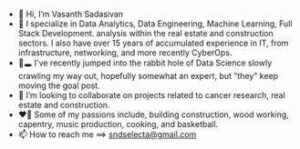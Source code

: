 - 👋 Hi, I’m Vasanth Sadasivan
- 👀 I specialize in Data Analytics, Data Engineering, Machine Learning, Full Stack Development. analysis within the real estate and construction sectors. I also have over 15 years of accumulated experience in IT, from infrastructure, networking, and more recently CyberOps.
- 🐇🕳️ I've recently jumped into the rabbit hole of Data Science slowly crawling my way out, hopefully somewhat an expert, but "they" keep moving the goal post.  
- 🤝 I’m looking to collaborate on projects related to cancer research, real estate and construction.
- ❤️‍🔥 Some of my passions include, building construction, wood working, capentry, music production, cooking, and basketball.
- 📫 How to reach me ==> sndselecta@gmail.com

<!---
SoundBoySelecta/SoundBoySelecta is a ✨ special ✨ repository because its `README.md` (this file) appears on your GitHub profile.
You can click the Preview link to take a look at your changes.
--->

